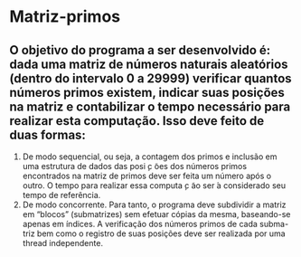 # Matriz-primos


## O objetivo do programa a ser desenvolvido é: dada uma matriz de números naturais aleatórios (dentro do intervalo 0 a 29999) verificar quantos números primos existem, indicar suas posições na matriz e contabilizar o tempo necessário para realizar esta computação. Isso deve feito de duas formas:
1. De modo sequencial, ou seja, a contagem dos primos e inclusão em uma
estrutura de dados das posi ̧c ̃oes dos números primos encontrados na
matriz de primos deve ser feita um número após o outro. O tempo para
realizar essa computa ̧c ̃ao ser ́a considerado seu tempo de referência.
2. De modo concorrente. Para tanto, o programa deve subdividir a matriz
em “blocos” (submatrizes) sem efetuar cópias da mesma, baseando-se
apenas em  ́ındices. A verificação dos números primos de cada subma-
triz bem como o registro de suas posições deve ser realizada por uma
thread independente.
